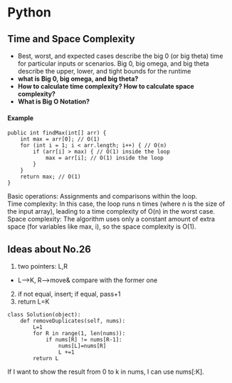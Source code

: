 # Python
## Time and Space Complexity
- Best, worst, and expected cases describe the big 0 (or big theta) time for particular inputs or scenarios. Big 0, big omega, and big theta describe the upper, lower, and tight bounds for the runtime
- **what is Big 0, big omega, and big theta?**
- **How to calculate time complexity? How to calculate space complexity?**
- **What is Big O Notation?**

#### Example
```
public int findMax(int[] arr) {
    int max = arr[0]; // O(1)
    for (int i = 1; i < arr.length; i++) { // O(n)
        if (arr[i] > max) { // O(1) inside the loop
            max = arr[i]; // O(1) inside the loop
        }
    }
    return max; // O(1)
}
```
Basic operations: Assignments and comparisons within the loop.  
Time complexity: In this case, the loop runs n times (where n is the size of the input array), leading to a time complexity of O(n) in the worst case.  
Space complexity: The algorithm uses only a constant amount of extra space (for variables like max, i), so the space complexity is O(1).  

## Ideas about No.26
1. two pointers: L,R
- L-->K, R-->move& compare with the former one
2. if not equal, insert; if equal, pass+1
3. return L=K
```
class Solution(object):
    def removeDuplicates(self, nums):
        L=1
        for R in range(1, len(nums)):
            if nums[R] != nums[R-1]:
                nums[L]=nums[R]
                L +=1
        return L
```
If I want to show the result from 0 to k in nums, I can use nums[:K]. 
